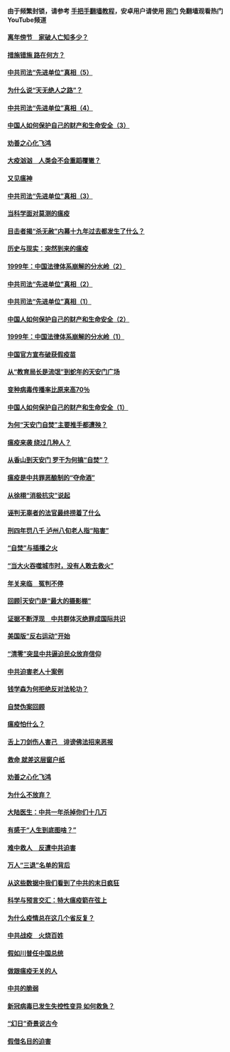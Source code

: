 #### 由于频繁封锁，请参考 [手把手翻墙教程](https://github.com/gfw-breaker/guides/wiki/)，安卓用户请使用 [网门](https://github.com/gfw-breaker/nogfw/blob/master/dl.md?t=02151300) 免翻墙观看热门YouTube频道 

#### [离年傍节　家破人亡知多少？](../pages/19/420563.md?t=02151300) 

#### [措施错施  路在何方？](../pages/19/420076.md?t=02151300) 

#### [中共司法“先进单位”真相（5）](../pages/19/419453.md?t=02151300) 

#### [为什么说“天无绝人之路”？](../pages/19/419618.md?t=02151300) 

#### [中共司法“先进单位”真相（4）](../pages/19/419452.md?t=02151300) 

#### [中国人如何保护自己的财产和生命安全（3）](../pages/19/419405.md?t=02151300) 

#### [劝善之心化飞鸿](../pages/19/418758.md?t=02151300) 

#### [大疫汹汹　人类会不会重蹈覆辙？](../pages/19/419691.md?t=02151300) 

#### [又见瘟神](../pages/19/419225.md?t=02151300) 

#### [中共司法“先进单位”真相（3）](../pages/19/419451.md?t=02151300) 

#### [当科学面对莫测的瘟疫](../pages/19/419625.md?t=02151300) 

#### [目击者揭“杀无赦”内幕十九年过去都发生了什么？](../pages/19/419617.md?t=02151300) 

#### [历史与现实：突然到来的瘟疫](../pages/19/419619.md?t=02151300) 

#### [1999年：中国法律体系崩解的分水岭（2）](../pages/19/419455.md?t=02151300) 

#### [中共司法“先进单位”真相（2）](../pages/19/419450.md?t=02151300) 

#### [中共司法“先进单位”真相（1）](../pages/19/419449.md?t=02151300) 

#### [中国人如何保护自己的财产和生命安全（2）](../pages/19/419404.md?t=02151300) 

#### [1999年：中国法律体系崩解的分水岭（1）](../pages/19/419454.md?t=02151300) 

#### [中国官方宣布破获假疫苗](../pages/19/419504.md?t=02151300) 

#### [从“教育局长是流氓”到蛇年的天安门广场](../pages/19/419470.md?t=02151300) 

#### [变种病毒传播率比原来高70％](../pages/19/419456.md?t=02151300) 

#### [中国人如何保护自己的财产和生命安全（1）](../pages/19/419403.md?t=02151300) 

#### [为何“天安门自焚”主要推手都遭殃？](../pages/19/419348.md?t=02151300) 

#### [瘟疫来袭 绕过几种人？](../pages/19/419349.md?t=02151300) 

#### [从香山到天安门 罗干为何搞“自焚”？](../pages/19/419270.md?t=02151300) 

#### [瘟疫是中共罪恶酿制的“夺命酒”](../pages/19/419223.md?t=02151300) 

#### [从徐栩“消极抗灾”说起](../pages/19/419224.md?t=02151300) 

#### [诬判无辜者的法官最终捞着了什么](../pages/19/419268.md?t=02151300) 

#### [刑四年罚八千 泸州八旬老人指“陷害”](../pages/19/419232.md?t=02151300) 

#### [“自焚”与插播之火](../pages/19/419226.md?t=02151300) 

#### [“当大火吞噬城市时，没有人敢去救火”](../pages/19/419077.md?t=02151300) 

#### [年关来临　冤判不停](../pages/19/419093.md?t=02151300) 

#### [回顾|天安门是“最大的摄影棚”](../pages/19/380866.md?t=02151300) 

#### [证据不断浮现　中共群体灭绝罪成国际共识](../pages/19/419031.md?t=02151300) 

#### [美国版“反右运动”开始](../pages/19/419030.md?t=02151300) 

#### [“清零”突显中共逼迫民众放弃信仰](../pages/19/418995.md?t=02151300) 

#### [中共迫害老人十案例](../pages/19/418831.md?t=02151300) 

#### [钱学森为何拒绝反对法轮功？](../pages/19/418905.md?t=02151300) 

#### [自焚伪案回顾](../pages/19/418799.md?t=02151300) 

#### [瘟疫怕什么？](../pages/19/418800.md?t=02151300) 

#### [舌上刀剑伤人害己　诽谤佛法招来恶报](../pages/19/418731.md?t=02151300) 

#### [救命 就差这层窗户纸](../pages/19/418706.md?t=02151300) 

#### [劝善之心化飞鸿](../pages/19/416766.md?t=02151300) 

#### [为什么不放弃？](../pages/19/418691.md?t=02151300) 

#### [大陆医生：中共一年杀掉你们十几万](../pages/19/418670.md?t=02151300) 

#### [有感于“人生到底图啥？”](../pages/19/418624.md?t=02151300) 

#### [难中救人　反遭中共迫害](../pages/19/418414.md?t=02151300) 

#### [万人“三退”名单的背后](../pages/19/418505.md?t=02151300) 

#### [从这些数据中我们看到了中共的末日疯狂](../pages/19/418420.md?t=02151300) 

#### [科学与预言交汇：特大瘟疫箭在弦上](../pages/19/418266.md?t=02151300) 

#### [为什么疫情总在这几个省反复？](../pages/19/418219.md?t=02151300) 

#### [中共战疫　火烧百姓](../pages/19/418220.md?t=02151300) 

#### [假如川普任中国总统](../pages/19/418174.md?t=02151300) 

#### [做跟瘟疫无关的人](../pages/19/418171.md?t=02151300) 

#### [中共的脆弱](../pages/19/418196.md?t=02151300) 

#### [新冠病毒已发生失控性变异 如何救急？](../pages/19/418032.md?t=02151300) 

#### [“幻日”奇景说古今](../pages/19/418033.md?t=02151300) 

#### [假借名目的迫害](../pages/19/418055.md?t=02151300) 

